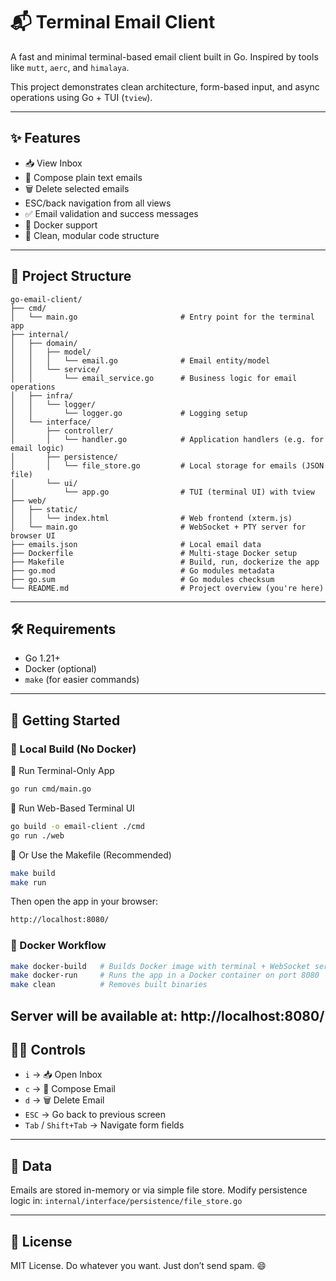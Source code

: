 # 📬 Terminal Email Client

A fast and minimal terminal-based email client built in Go. Inspired by tools like `mutt`, `aerc`, and `himalaya`.

This project demonstrates clean architecture, form-based input, and async operations using Go + TUI (`tview`).

---

## ✨ Features

- 📥 View Inbox
- 📝 Compose plain text emails
- 🗑️ Delete selected emails
- ESC/back navigation from all views
- ✅ Email validation and success messages
- 🐳 Docker support
- 🧼 Clean, modular code structure

---

## 🧪 Project Structure

```
go-email-client/
├── cmd/
│   └── main.go                       # Entry point for the terminal app
├── internal/
│   ├── domain/
│   │   ├── model/
│   │   │   └── email.go              # Email entity/model
│   │   └── service/
│   │       └── email_service.go      # Business logic for email operations
│   ├── infra/
│   │   └── logger/
│   │       └── logger.go             # Logging setup
│   └── interface/
│       ├── controller/
│       │   └── handler.go            # Application handlers (e.g. for email logic)
│       ├── persistence/
│       │   └── file_store.go         # Local storage for emails (JSON file)
│       └── ui/
│           └── app.go                # TUI (terminal UI) with tview
├── web/
│   ├── static/
│   │   └── index.html                # Web frontend (xterm.js)
│   └── main.go                       # WebSocket + PTY server for browser UI
├── emails.json                       # Local email data
├── Dockerfile                        # Multi-stage Docker setup
├── Makefile                          # Build, run, dockerize the app
├── go.mod                            # Go modules metadata
├── go.sum                            # Go modules checksum
└── README.md                         # Project overview (you're here)
```

---

## 🛠️ Requirements

- Go 1.21+
- Docker (optional)
- `make` (for easier commands)

---

## 🚀 Getting Started

### 🔧 Local Build (No Docker)

🔹 Run Terminal-Only App

```bash
go run cmd/main.go
```

🔹 Run Web-Based Terminal UI

```bash
go build -o email-client ./cmd
go run ./web 
```
🔹 Or Use the Makefile (Recommended)

```bash
make build
make run
```
Then open the app in your browser:

```bash
http://localhost:8080/
```

### 🐳 Docker Workflow

```bash
make docker-build   # Builds Docker image with terminal + WebSocket server
make docker-run     # Runs the app in a Docker container on port 8080
make clean          # Removes built binaries
```
Server will be available at:
http://localhost:8080/
---

## 🧑‍💻 Controls

- `i` → 📥 Open Inbox
- `c` → 📝 Compose Email
- `d` → 🗑️ Delete Email
- `ESC` → Go back to previous screen
- `Tab` / `Shift+Tab` → Navigate form fields

---

## 📂 Data

Emails are stored in-memory or via simple file store. Modify persistence logic in:
`internal/interface/persistence/file_store.go`

---

## 📄 License

MIT License. Do whatever you want. Just don’t send spam. 😄